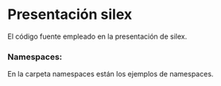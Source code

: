 Presentación silex
=================

El código fuente empleado en la presentación de silex.

### Namespaces:
En la carpeta namespaces están los ejemplos de namespaces.
